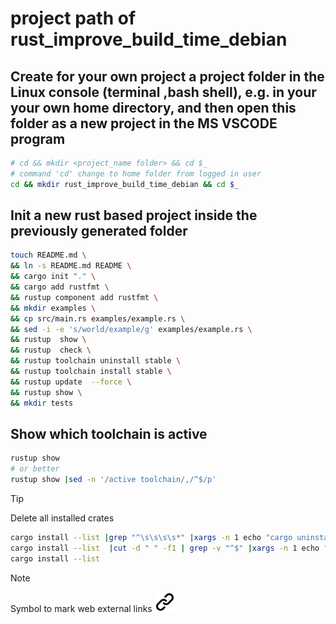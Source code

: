# project path of rust_improve_build_time_debian
<!-- To comply with the format -->
## Create for your own project a project folder in the Linux console (terminal ,bash shell), e.g. in your your own home directory, and then open this folder as a new project in the MS VSCODE program
<!-- To comply with the format -->
```bash <!-- markdownlint-disable-line code-block-style -->
# cd && mkdir <project_name folder> && cd $_
# command 'cd' change to home folder from logged in user
cd && mkdir rust_improve_build_time_debian && cd $_
```
<!-- To comply with the format -->
## Init a new rust based project inside the previously generated folder
<!-- To comply with the format -->
```bash <!-- markdownlint-disable-line code-block-style -->
touch README.md \
&& ln -s README.md README \
&& cargo init "." \
&& cargo add rustfmt \
&& rustup component add rustfmt \
&& mkdir examples \
&& cp src/main.rs examples/example.rs \
&& sed -i -e 's/world/example/g' examples/example.rs \
&& rustup  show \
&& rustup  check \
&& rustup toolchain uninstall stable \
&& rustup toolchain install stable \
&& rustup update  --force \
&& rustup show \
&& mkdir tests
```
<!-- keep the format -->
<!-- keep the format -->
## Show which toolchain is active
<!-- keep the format -->
```bash <!-- markdownlint-disable-line code-block-style -->
rustup show
# or better
rustup show |sed -n '/active toolchain/,/^$/p'
```
<!-- keep the format -->
>[!TIP]
>Delete all installed crates
<!-- To comply with the format -->
```bash <!-- markdownlint-disable-line code-block-style -->
cargo install --list |grep "^\s\s\s\s*" |xargs -n 1 echo "cargo uninstall " >/tmp/uninstall.txt
cargo install --list  |cut -d " " -f1 | grep -v "^$" |xargs -n 1 echo "cargo uninstall "
cargo install --list
```
<!-- To comply with the format -->
<!-- keep the format -->
>[!NOTE]
>Symbol to mark web external links [![alt text][1]](./README.md)
<!-- make folder and download the link sign vai curl -->
<!-- mkdir -p img && curl --create-dirs --output-dir img -O  "https://raw.githubusercontent.com/MathiasStadler/link_symbol_svg/refs/heads/main/link_symbol.svg"-->
<!-- Link sign - Don't Found a better way :-( - You know a better method? - send me a email -->
[1]: ./img/link_symbol.svg
